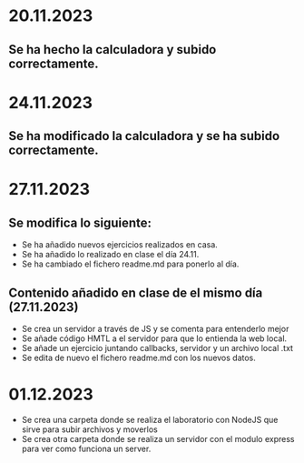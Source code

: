 # 20.11.2023
## Se ha hecho la calculadora y subido correctamente.
# 24.11.2023
## Se ha modificado la calculadora y se ha subido correctamente.
# 27.11.2023
## Se modifica lo siguiente:
- Se ha añadido nuevos ejercicios realizados en casa.
- Se ha añadido lo realizado en clase el día 24.11.
- Se ha cambiado el fichero readme.md para ponerlo al día.
## Contenido añadido en clase de el mismo día (27.11.2023)
- Se crea un servidor a través de JS y se comenta para entenderlo mejor
- Se añade código HMTL a el servidor para que lo entienda la web local.
- Se añade un ejercicio juntando callbacks, servidor y un archivo local .txt
- Se edita de nuevo el fichero readme.md con los nuevos datos.
# 01.12.2023
- Se crea una carpeta donde se realiza el laboratorio con NodeJS que sirve para subir archivos y moverlos
- Se crea otra carpeta donde se realiza un servidor con el modulo express para ver como funciona un server.
